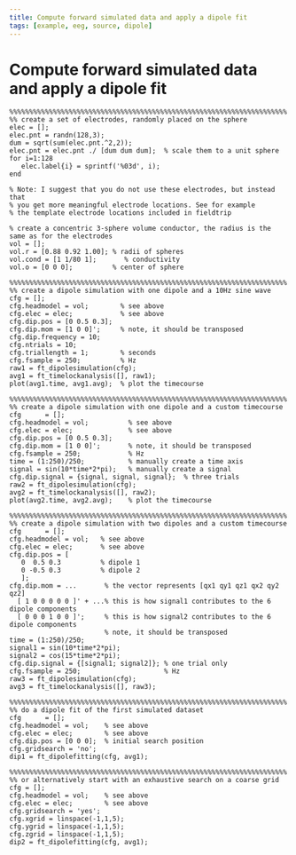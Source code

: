 ```yaml
---
title: Compute forward simulated data and apply a dipole fit
tags: [example, eeg, source, dipole]
---
```


# Compute forward simulated data and apply a dipole fit

    %%%%%%%%%%%%%%%%%%%%%%%%%%%%%%%%%%%%%%%%%%%%%%%%%%%%%%%%%%%%%%%%%%%%%%
    %% create a set of electrodes, randomly placed on the sphere
    elec = [];
    elec.pnt = randn(128,3);
    dum = sqrt(sum(elec.pnt.^2,2));
    elec.pnt = elec.pnt ./ [dum dum dum];  % scale them to a unit sphere
    for i=1:128
       elec.label{i} = sprintf('%03d', i);
    end

    % Note: I suggest that you do not use these electrodes, but instead that
    % you get more meaningful electrode locations. See for example
    % the template electrode locations included in fieldtrip

    % create a concentric 3-sphere volume conductor, the radius is the same as for the electrodes
    vol = [];
    vol.r = [0.88 0.92 1.00]; % radii of spheres
    vol.cond = [1 1/80 1];       % conductivity
    vol.o = [0 0 0];          % center of sphere

    %%%%%%%%%%%%%%%%%%%%%%%%%%%%%%%%%%%%%%%%%%%%%%%%%%%%%%%%%%%%%%%%%%%%%%
    %% create a dipole simulation with one dipole and a 10Hz sine wave
    cfg = [];
    cfg.headmodel = vol;        % see above
    cfg.elec = elec;            % see above
    cfg.dip.pos = [0 0.5 0.3];
    cfg.dip.mom = [1 0 0]';     % note, it should be transposed
    cfg.dip.frequency = 10;
    cfg.ntrials = 10;
    cfg.triallength = 1;        % seconds
    cfg.fsample = 250;          % Hz
    raw1 = ft_dipolesimulation(cfg);
    avg1 = ft_timelockanalysis([], raw1);
    plot(avg1.time, avg1.avg);  % plot the timecourse

    %%%%%%%%%%%%%%%%%%%%%%%%%%%%%%%%%%%%%%%%%%%%%%%%%%%%%%%%%%%%%%%%%%%%%%
    %% create a dipole simulation with one dipole and a custom timecourse
    cfg      = [];
    cfg.headmodel = vol;          % see above
    cfg.elec = elec;              % see above
    cfg.dip.pos = [0 0.5 0.3];
    cfg.dip.mom = [1 0 0]';       % note, it should be transposed
    cfg.fsample = 250;            % Hz
    time = (1:250)/250;           % manually create a time axis
    signal = sin(10*time*2*pi);   % manually create a signal
    cfg.dip.signal = {signal, signal, signal};  % three trials
    raw2 = ft_dipolesimulation(cfg);
    avg2 = ft_timelockanalysis([], raw2);
    plot(avg2.time, avg2.avg);    % plot the timecourse

    %%%%%%%%%%%%%%%%%%%%%%%%%%%%%%%%%%%%%%%%%%%%%%%%%%%%%%%%%%%%%%%%%%%%%%
    %% create a dipole simulation with two dipoles and a custom timecourse
    cfg      = [];
    cfg.headmodel = vol;   % see above
    cfg.elec = elec;       % see above
    cfg.dip.pos = [
       0  0.5 0.3          % dipole 1
       0 -0.5 0.3          % dipole 2
       ];
    cfg.dip.mom = ...       % the vector represents [qx1 qy1 qz1 qx2 qy2 qz2]
      [ 1 0 0 0 0 0 ]' + ...% this is how signal1 contributes to the 6 dipole components
      [ 0 0 0 1 0 0 ]';     % this is how signal2 contributes to the 6 dipole components
                            % note, it should be transposed
    time = (1:250)/250;
    signal1 = sin(10*time*2*pi);
    signal2 = cos(15*time*2*pi);
    cfg.dip.signal = {[signal1; signal2]}; % one trial only
    cfg.fsample = 250;                     % Hz
    raw3 = ft_dipolesimulation(cfg);
    avg3 = ft_timelockanalysis([], raw3);

    %%%%%%%%%%%%%%%%%%%%%%%%%%%%%%%%%%%%%%%%%%%%%%%%%%%%%%%%%%%%%%%%%%%%%%
    %% do a dipole fit of the first simulated dataset
    cfg      = [];
    cfg.headmodel = vol;    % see above
    cfg.elec = elec;        % see above
    cfg.dip.pos = [0 0 0];  % initial search position
    cfg.gridsearch = 'no';
    dip1 = ft_dipolefitting(cfg, avg1);

    %%%%%%%%%%%%%%%%%%%%%%%%%%%%%%%%%%%%%%%%%%%%%%%%%%%%%%%%%%%%%%%%%%%%%%
    %% or alternatively start with an exhaustive search on a coarse grid
    cfg = [];
    cfg.headmodel = vol;    % see above
    cfg.elec = elec;        % see above
    cfg.gridsearch = 'yes';
    cfg.xgrid = linspace(-1,1,5);
    cfg.ygrid = linspace(-1,1,5);
    cfg.zgrid = linspace(-1,1,5);
    dip2 = ft_dipolefitting(cfg, avg1);
